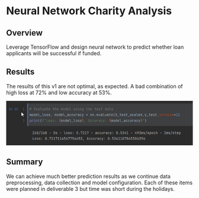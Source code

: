# Neural Network Charity Analysis

## Overview 

Leverage TensorFlow and design neural network to predict whether loan applicants will be successful if funded.

## Results

The results of this v1 are not optimal, as expected. A bad combination of high loss at 72% and low accuracy at 53%. 

![this is image](https://github.com/krisnagoda/Neural_Network_Charity_Analysis/blob/a0c6a1120dd89a31ab2f65d9b3a33666950c3937/nn_results.png)

## Summary

We can achieve much better prediction results as we continue data preprocessing, data collection and model configuration. Each of these items were planned in deliverable 3 but time was short during the holidays.
